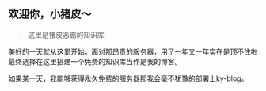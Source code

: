 ## 欢迎你，小猪皮～

> 这里是猪皮恶霸的知识库

​	美好的一天就从这里开始，面对那昂贵的服务器，用了一年又一年实在是顶不住啦最终选择在这里搭建一个免费的知识库当作是我的博客。

​	如果某一天，我能够获得永久免费的服务器那我会毫不犹豫的部署上ky-blog。
